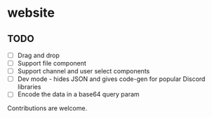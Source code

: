 # website

## TODO

-   [ ] Drag and drop
-   [ ] Support file component
-   [ ] Support channel and user select components
-   [ ] Dev mode - hides JSON and gives code-gen for popular Discord libraries
-   [ ] Encode the data in a base64 query param

Contributions are welcome.
